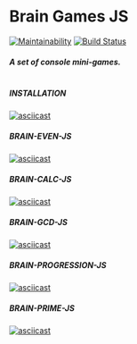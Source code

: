 # Brain Games JS

[![Maintainability](https://api.codeclimate.com/v1/badges/4932b44b90e24c7f985c/maintainability)](https://codeclimate.com/github/Uladzislau97/brain-games-js/maintainability) [![Build Status](https://travis-ci.org/Uladzislau97/brain-games-js.svg?branch=master)](https://travis-ci.org/Uladzislau97/brain-games-js)

##### A set of console mini-games.
#
##### INSTALLATION
[![asciicast](https://asciinema.org/a/R2C6T0LOiGGEV92lAhi5BLVE6.svg)](https://asciinema.org/a/R2C6T0LOiGGEV92lAhi5BLVE6)
##### BRAIN-EVEN-JS
[![asciicast](https://asciinema.org/a/Hb77rd33bwKrKGS8CcWPfWYXq.svg)](https://asciinema.org/a/Hb77rd33bwKrKGS8CcWPfWYXq)
##### BRAIN-CALC-JS
[![asciicast](https://asciinema.org/a/PPRitk6jzvhXnJ5WieK1AaLaG.svg)](https://asciinema.org/a/PPRitk6jzvhXnJ5WieK1AaLaG)
##### BRAIN-GCD-JS
[![asciicast](https://asciinema.org/a/mb56BXXOkXPvX3ncMVXUaykCU.svg)](https://asciinema.org/a/mb56BXXOkXPvX3ncMVXUaykCU)
##### BRAIN-PROGRESSION-JS
[![asciicast](https://asciinema.org/a/xdrWZyeeBtxgzqz4XcAJHgnH1.svg)](https://asciinema.org/a/xdrWZyeeBtxgzqz4XcAJHgnH1)
##### BRAIN-PRIME-JS
[![asciicast](https://asciinema.org/a/kKz1Fbn5w55f621ZhORyOha1w.svg)](https://asciinema.org/a/kKz1Fbn5w55f621ZhORyOha1w)